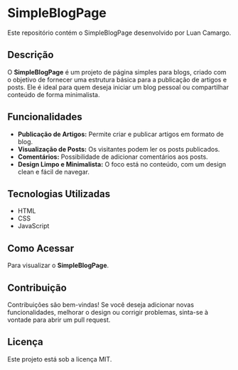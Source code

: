 # SimpleBlogPage

Este repositório contém o SimpleBlogPage desenvolvido por Luan Camargo.

## Descrição

O **SimpleBlogPage** é um projeto de página simples para blogs, criado com o objetivo de fornecer uma estrutura básica para a publicação de artigos e posts. Ele é ideal para quem deseja iniciar um blog pessoal ou compartilhar conteúdo de forma minimalista.

## Funcionalidades

- **Publicação de Artigos:** Permite criar e publicar artigos em formato de blog.
- **Visualização de Posts:** Os visitantes podem ler os posts publicados.
- **Comentários:** Possibilidade de adicionar comentários aos posts.
- **Design Limpo e Minimalista:** O foco está no conteúdo, com um design clean e fácil de navegar.

## Tecnologias Utilizadas

- HTML
- CSS
- JavaScript

## Como Acessar

Para visualizar o **SimpleBlogPage**.

## Contribuição

Contribuições são bem-vindas! Se você deseja adicionar novas funcionalidades, melhorar o design ou corrigir problemas, sinta-se à vontade para abrir um pull request.

## Licença

Este projeto está sob a licença MIT.
